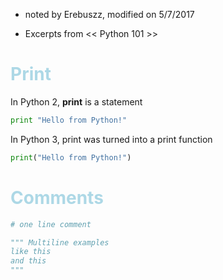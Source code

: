 * noted by Erebuszz, modified on 5/7/2017

* Excerpts from << Python 101 >>

# <font color="lightblue"> Print</font>

In Python 2, <b>print</b> is a statement

```python
print "Hello from Python!"
```

In Python 3, print was turned into a print function

```python
print("Hello from Python!")
```

# <font color="lightblue"> Comments</font>

```python
# one line comment

""" Multiline examples
like this
and this
"""
```